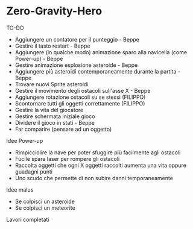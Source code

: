 # Zero-Gravity-Hero

TO-DO

- Aggiungere un contatore per il punteggio - Beppe
- Gestire il tasto restart - Beppe
- Aggiungere (in qualche modo) animazione sparo alla navicella (come Power-up) - Beppe
- Gestire animazione esplosione asteroide - Beppe
- Aggiungere più asteroidi contemporaneamente durante la partita - Beppe
- Trovare nuovi Sprite asteroidi
- Gestire il movimento degli ostacoli sull'asse X - Beppe
- Aggiungere rotazione ostacoli su se stessi (FILIPPO)
- Scontornare tutti gli oggetti correttamente (FILIPPO)
- Gestire la vita del giocatore
- Gestire schermata iniziale gioco
- Dividere il gioco in stati - Beppe
- Far comparire (pensare ad un oggetto)

Idee Power-up

- Rimpicciolire la nave per poter sfuggire più facilmente agli ostacoli
- Fucile spara laser per rompere gli ostacoli
- Raccolta oggetti che ogni X oggetti raccolti aumenta una vita oppure guadagni punti
- Uno scudo che permette di non subire danni temporaneamente

Idee malus

- Se colpisci un asteroide
- Se colpisci un meteorite 

Lavori completati
